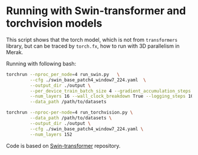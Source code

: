 <!---
Copyright (c) 2022, HPDL group, PDL lab, NUDT.  All rights reserved.

Maintainer: TXacs (txacs1993@gmail.com)

Licensed under the Apache License, Version 2.0 (the "License");
you may not use this file except in compliance with the License.
You may obtain a copy of the License at

    http://www.apache.org/licenses/LICENSE-2.0

Unless required by applicable law or agreed to in writing, software
distributed under the License is distributed on an "AS IS" BASIS,
WITHOUT WARRANTIES OR CONDITIONS OF ANY KIND, either express or implied.
See the License for the specific language governing permissions and
limitations under the License.
-->

# Running with Swin-transformer and torchvision models

This script shows that the torch model, which is not from `transformers` library, but can be traced by `torch.fx`, how to run with 3D parallelism in Merak.

Running with following bash:

```bash
torchrun --nproc_per_node=4 run_swin.py   \
         --cfg ./swin_base_patch4_window7_224.yaml  \
         --output_dir ./output \
         --per_device_train_batch_size 4 --gradient_accumulation_steps 4 \
         --num_layers 16 --wall_clock_breakdown True --logging_steps 10 \
         --data_path /path/to/datasets

torchrun --nproc-per-node=4 run_torchvision.py \
         --data_path /path/to/datasets \
         --output_dir ./output \
         --cfg ./swin_base_patch4_window7_224.yaml \
         --num_layers 152
```

Code is based on [Swin-transformer](https://github.com/microsoft/Swin-Transformer) repository.
